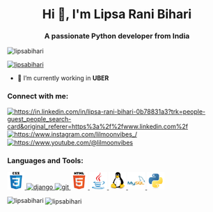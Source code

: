 <h1 align="center">Hi 👋, I'm Lipsa Rani Bihari</h1>
<h3 align="center">A passionate Python developer from India</h3>

<p align="left"> <img src="https://komarev.com/ghpvc/?username=lipsabihari&label=Profile%20views&color=0e75b6&style=flat" alt="lipsabihari" /> </p>

<p align="left"> <a href="https://github.com/ryo-ma/github-profile-trophy"><img src="https://github-profile-trophy.vercel.app/?username=lipsabihari" alt="lipsabihari" /></a> </p>

- 🔭 I’m currently working in **UBER**

<h3 align="left">Connect with me:</h3>
<p align="left">
<a href="in.linkedin.com/in/lipsa-rani-bihari-0b78831a3?trk=people-guest_people_search-card&original_referer=https%3a%2f%2fwww.linkedin.com%2f" target="blank"><img align="center" src="https://raw.githubusercontent.com/rahuldkjain/github-profile-readme-generator/master/src/images/icons/Social/linked-in-alt.svg" alt="https://in.linkedin.com/in/lipsa-rani-bihari-0b78831a3?trk=people-guest_people_search-card&original_referer=https%3a%2f%2fwww.linkedin.com%2f" height="30" width="40" /></a>
<a href="www.instagram.com/lilmoonvibes_/" target="blank"><img align="center" src="https://raw.githubusercontent.com/rahuldkjain/github-profile-readme-generator/master/src/images/icons/Social/instagram.svg" alt="https://www.instagram.com/lilmoonvibes_/" height="30" width="40" /></a>
<a href="www.youtube.com/@lilmoonvibes" target="blank"><img align="center" src="https://raw.githubusercontent.com/rahuldkjain/github-profile-readme-generator/master/src/images/icons/Social/youtube.svg" alt="https://www.youtube.com/@lilmoonvibes" height="30" width="40" /></a>
</p>

<h3 align="left">Languages and Tools:</h3>
<p align="left"> <a href="https://www.w3schools.com/css/" target="_blank" rel="noreferrer"> <img src="https://raw.githubusercontent.com/devicons/devicon/master/icons/css3/css3-original-wordmark.svg" alt="css3" width="40" height="40"/> </a> <a href="https://www.djangoproject.com/" target="_blank" rel="noreferrer"> <img src="https://cdn.worldvectorlogo.com/logos/django.svg" alt="django" width="40" height="40"/> </a> <a href="https://git-scm.com/" target="_blank" rel="noreferrer"> <img src="https://www.vectorlogo.zone/logos/git-scm/git-scm-icon.svg" alt="git" width="40" height="40"/> </a> <a href="https://www.w3.org/html/" target="_blank" rel="noreferrer"> <img src="https://raw.githubusercontent.com/devicons/devicon/master/icons/html5/html5-original-wordmark.svg" alt="html5" width="40" height="40"/> </a> <a href="https://www.java.com" target="_blank" rel="noreferrer"> <img src="https://raw.githubusercontent.com/devicons/devicon/master/icons/java/java-original.svg" alt="java" width="40" height="40"/> </a> <a href="https://www.linux.org/" target="_blank" rel="noreferrer"> <img src="https://raw.githubusercontent.com/devicons/devicon/master/icons/linux/linux-original.svg" alt="linux" width="40" height="40"/> </a> <a href="https://www.mysql.com/" target="_blank" rel="noreferrer"> <img src="https://raw.githubusercontent.com/devicons/devicon/master/icons/mysql/mysql-original-wordmark.svg" alt="mysql" width="40" height="40"/> </a> <a href="https://www.python.org" target="_blank" rel="noreferrer"> <img src="https://raw.githubusercontent.com/devicons/devicon/master/icons/python/python-original.svg" alt="python" width="40" height="40"/> </a> </p>

<p><img align="left" src="https://github-readme-stats.vercel.app/api/top-langs?username=lipsabihari&show_icons=true&locale=en&layout=compact" alt="lipsabihari" /></p>

<p>&nbsp;<img align="center" src="https://github-readme-stats.vercel.app/api?username=lipsabihari&show_icons=true&locale=en" alt="lipsabihari" /></p>
